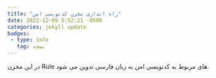 ```yaml
---
title: "راه اندازی مخزن کدنویسی امن"
date: 2022-12-09 5:52:21 -0500
categories: jekyll update
badges:
 - type: info
   tag: نسخه
---
```


در این مخزن Rule های مربوط به کدنویسی امن به زبان فارسی تدوین می شود.

